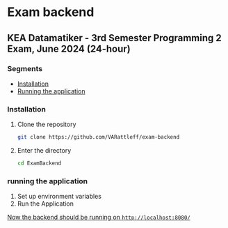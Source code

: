 # Exam backend

## KEA Datamatiker - 3rd Semester Programming 2 Exam, June 2024 (24-hour)

### Segments

- [Installation](#installation)
- [Running the application](#running-the-application)

### Installation

1. Clone the repository
   ```bash
   git clone https://github.com/VARattleff/exam-backend
   ```

2. Enter the directory
   ```bash
   cd ExamBackend
   ```

### running the application

1. Set up environment variables
2. Run the Application

[Now the backend should be running on `http://localhost:8080/`](http://localhost:8080/)



